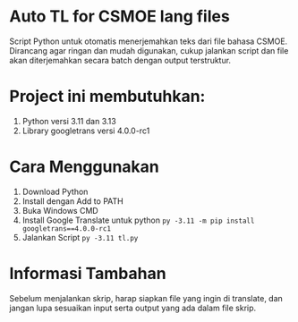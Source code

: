 # Auto TL for CSMOE lang files

Script Python untuk otomatis menerjemahkan teks dari file bahasa CSMOE. Dirancang agar ringan dan mudah digunakan, cukup jalankan script dan file akan diterjemahkan secara batch dengan output terstruktur.

# Project ini membutuhkan:
1. Python versi 3.11 dan 3.13
2. Library googletrans versi 4.0.0-rc1

# Cara Menggunakan
1. Download Python
2. Install dengan Add to PATH
3. Buka Windows CMD
4. Install Google Translate untuk python
   `py -3.11 -m pip install googletrans==4.0.0-rc1`
5. Jalankan Script
   `py -3.11 tl.py`

# Informasi Tambahan
Sebelum menjalankan skrip, harap siapkan file yang ingin di translate, dan jangan lupa sesuaikan input serta output yang ada dalam file skrip.

   
